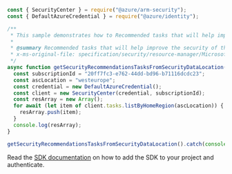 ```javascript
const { SecurityCenter } = require("@azure/arm-security");
const { DefaultAzureCredential } = require("@azure/identity");

/**
 * This sample demonstrates how to Recommended tasks that will help improve the security of the subscription proactively
 *
 * @summary Recommended tasks that will help improve the security of the subscription proactively
 * x-ms-original-file: specification/security/resource-manager/Microsoft.Security/preview/2015-06-01-preview/examples/Tasks/GetTasksSubscriptionLocation_example.json
 */
async function getSecurityRecommendationsTasksFromSecurityDataLocation() {
  const subscriptionId = "20ff7fc3-e762-44dd-bd96-b71116dcdc23";
  const ascLocation = "westeurope";
  const credential = new DefaultAzureCredential();
  const client = new SecurityCenter(credential, subscriptionId);
  const resArray = new Array();
  for await (let item of client.tasks.listByHomeRegion(ascLocation)) {
    resArray.push(item);
  }
  console.log(resArray);
}

getSecurityRecommendationsTasksFromSecurityDataLocation().catch(console.error);
```

Read the [SDK documentation](https://github.com/Azure/azure-sdk-for-js/blob/%40azure%2Farm-security_5.0.0/sdk/security/arm-security/README.md) on how to add the SDK to your project and authenticate.
